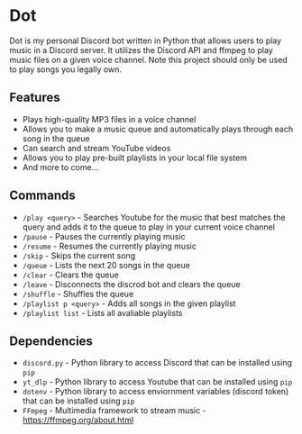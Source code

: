 # Dot
Dot is my personal Discord bot written in Python that allows users to play music in a Discord server. It utilizes the Discord API and ffmpeg to play music files on a given voice channel. Note this project should only be used to play songs you legally own.

## Features
- Plays high-quality MP3 files in a voice channel
- Allows you to make a music queue and automatically plays through each song in the queue
- Can search and stream YouTube videos
- Allows you to play pre-built playlists in your local file system
- And more to come...

## Commands
- `/play <query>` - Searches Youtube for the music that best matches the query and adds it to the queue to play in your current voice channel
- `/pause` - Pauses the currently playing music
- `/resume` - Resumes the currently playing music
- `/skip` - Skips the current song
- `/queue` - Lists the next 20 songs in the queue
- `/clear` - Clears the queue
- `/leave` - Disconnects the discrod bot and clears the queue
- `/shuffle` - Shuffles the queue
- `/playlist p <query>` - Adds all songs in the given playlist
- `/playlist list` - Lists all avaliable playlists

## Dependencies
- `discord.py` - Python library to access Discord that can be installed using `pip`
- `yt_dlp` - Python library to access Youtube that can be installed using `pip`
- `dotenv` - Python library to access enviornment variables (discord token) that can be installed using `pip`
- `FFmpeg` - Multimedia framework to stream music - https://ffmpeg.org/about.html

